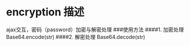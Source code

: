 # encryption 描述
ajax交互，密码（password）加密与解密处理
###使用方法
####1. 加密处理
	Base64.encode(str)
####2. 解密处理
	Base64.decode(str)
